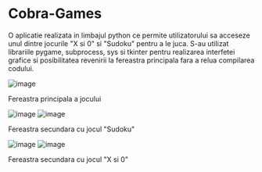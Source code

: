 # Cobra-Games
O aplicatie realizata in limbajul python ce permite utilizatorului sa acceseze unul dintre jocurile "X si 0" si "Sudoku" pentru a le juca.
S-au utilizat librariile pygame, subprocess, sys si tkinter pentru realizarea interfetei grafice si posibilitatea revenirii la fereastra principala fara a relua compilarea codului.

![image](https://user-images.githubusercontent.com/104580330/224140017-6e2a3fc1-9a93-4d64-b8d7-5475e297599f.png)

Fereastra principala a jocului


![image](https://user-images.githubusercontent.com/104580330/224149348-f36221b0-4a2f-4029-8946-1d64b9cb633a.png)
![image](https://user-images.githubusercontent.com/104580330/224149124-04f68217-8337-4d3f-8bbc-2d51f641b8b9.png)

Fereastra secundara cu jocul "Sudoku"


![image](https://user-images.githubusercontent.com/104580330/224147663-9fd505a3-b04b-4a99-aea7-77f844097b58.png)
![image](https://user-images.githubusercontent.com/104580330/224149015-54d0ebd1-26fe-476e-b3aa-5b8b4e3ba194.png)

Fereastra secundara cu jocul "X si 0"
